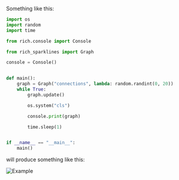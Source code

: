 Something like this:

```python
import os
import random
import time

from rich.console import Console

from rich_sparklines import Graph

console = Console()


def main():
    graph = Graph("connections", lambda: random.randint(0, 20))
    while True:
        graph.update()

        os.system("cls")

        console.print(graph)

        time.sleep(1)


if __name__ == "__main__":
    main()
```

will produce something like this:

![Example](./example.png)

